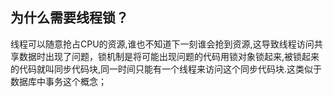 ## 为什么需要线程锁？ ##
线程可以随意抢占CPU的资源,谁也不知道下一刻谁会抢到资源,这导致线程访问共享数据时出现了问题，锁机制是将可能出现问题的代码用锁对象锁起来,被锁起来的代码就叫同步代码块,同一时间只能有一个线程来访问这个同步代码块.这类似于数据库中事务这个概念；